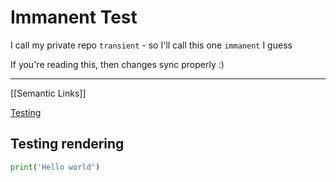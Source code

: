 # Immanent Test
I call my private repo `transient` - so I'll call this one `immanent` I guess

If you're reading this, then changes sync properly :)


---

[[Semantic Links]]

[Testing](#)

## Testing rendering

```python
print('Hello world')
```

<ColorPalette />